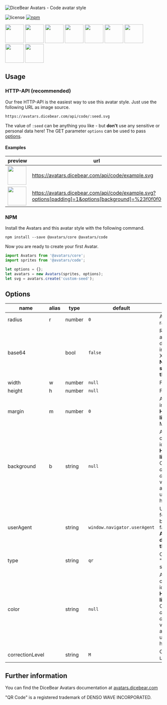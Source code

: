 ![DiceBear Avatars - Code avatar style](https://raw.githubusercontent.com/DiceBear/avatars/master/packages/@avatars/code/banner.svg?sanitize=true)

![license](https://img.shields.io/npm/l/@avatars/code.svg?style=flat-square)
[![npm](https://img.shields.io/npm/v/@avatars/code.svg?style=flat-square)](https://www.npmjs.com/package/@avatars/code)

<p>
    <img src="https://avatars.dicebear.com/api/code/1.svg" width="60" />
    <img src="https://avatars.dicebear.com/api/code/2.svg" width="60" />
    <img src="https://avatars.dicebear.com/api/code/3.svg" width="60" />
    <img src="https://avatars.dicebear.com/api/code/4.svg" width="60" />
    <img src="https://avatars.dicebear.com/api/code/5.svg" width="60" />
    <img src="https://avatars.dicebear.com/api/code/6.svg" width="60" />
    <img src="https://avatars.dicebear.com/api/code/7.svg" width="60" />
    <img src="https://avatars.dicebear.com/api/code/8.svg" width="60" />
    <img src="https://avatars.dicebear.com/api/code/9.svg" width="60" />
</p>

## Usage

### HTTP-API (recommended)

Our free HTTP-API is the easiest way to use this avatar style. Just use the following URL as image source.

    https://avatars.dicebear.com/api/code/:seed.svg

The value of `:seed` can be anything you like - but **don't** use any sensitive or personal data here! The GET parameter
`options` can be used to pass [options](#options).

#### Examples

| preview                                                                                                                    | url                                                                                               |
| -------------------------------------------------------------------------------------------------------------------------- | ------------------------------------------------------------------------------------------------- |
| <img src="https://avatars.dicebear.com/api/code/example.svg" width="60" />                                                  | https://avatars.dicebear.com/api/code/example.svg                                                  |
| <img src="https://avatars.dicebear.com/api/code/example.svg?options[padding]=1&options[background]=%23f0f0f0" width="60" /> | https://avatars.dicebear.com/api/code/example.svg?options[padding]=1&options[background]=%23f0f0f0 |

### NPM

Install the Avatars and this avatar style with the following command.

    npm install --save @avatars/core @avatars/code

Now you are ready to create your first Avatar.

```js
import Avatars from '@avatars/core';
import sprites from '@avatars/code';

let options = {};
let avatars = new Avatars(sprites, options);
let svg = avatars.create('custom-seed');
```

## Options

| name            | alias | type   | default                      | description                                                                                                                                       |
| --------------- | ----- | ------ | ---------------------------- | ------------------------------------------------------------------------------------------------------------------------------------------------- |
| radius          | r     | number | `0`                          | Avatar border radius                                                                                                                              |
| base64          |       | bool   | `false`                      | Return avatar as base64 data uri instead of XML <br> **Not supported by the HTTP API**                                                            |
| width           | w     | number | `null`                       | Fixed width                                                                                                                                       |
| height          | h     | number | `null`                       | Fixed height                                                                                                                                      |
| margin          | m     | number | `0`                          | Avatar margin in percent<br> **HTTP-API limitation** Max value `25`                                                                               |
| background      | b     | string | `null`                       | Any valid color identifier<br> **HTTP-API limitation** Only hex _(3-digit, 6-digit and 8-digit)_ values are allowed. Use url encoded hash: `%23`. |
| userAgent       |       | string | `window.navigator.userAgent` | User-Agent for legacy browser fallback<br> **Automatically detected by the HTTP API**                                                             |
| type            |       | string | `qr`                         | Currently only "qr" is supported                                                                                                                  |
| color           |       | string | `null`                       | Any valid color identifier<br> **HTTP-API limitation** Only hex _(3-digit, 6-digit and 8-digit)_ values are allowed. Use url encoded hash: `%23`. |
| correctionLevel |       | string | `M`                          | Choose from `L`, `M`, `Q`, `H`                                                                                                                    |

## Further information

You can find the DiceBear Avatars documentation at [avatars.dicebear.com](https://avatars.dicebear.com)

"QR Code" is a registered trademark of DENSO WAVE INCORPORATED.
